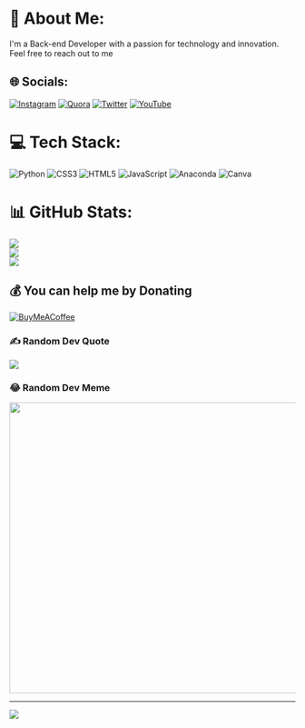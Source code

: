 # 💫 About Me:
I'm a Back-end Developer with a passion for technology and innovation.<br>Feel free to reach out to me


## 🌐 Socials:
[![Instagram](https://img.shields.io/badge/Instagram-%23E4405F.svg?logo=Instagram&logoColor=white)](https://instagram.com/https://www.instagram.com/_jekunz_/) [![Quora](https://img.shields.io/badge/Quora-%23B92B27.svg?logo=Quora&logoColor=white)](https://quora.com/profile/https://www.quora.com/profile/Adeola-Ojekunle) [![Twitter](https://img.shields.io/badge/Twitter-%231DA1F2.svg?logo=Twitter&logoColor=white)](https://twitter.com/https://twitter.com/jekunz_) [![YouTube](https://img.shields.io/badge/YouTube-%23FF0000.svg?logo=YouTube&logoColor=white)](https://youtube.com/@https://www.youtube.com/@thetechpath) 

# 💻 Tech Stack:
![Python](https://img.shields.io/badge/python-3670A0?style=for-the-badge&logo=python&logoColor=ffdd54) ![CSS3](https://img.shields.io/badge/css3-%231572B6.svg?style=for-the-badge&logo=css3&logoColor=white) ![HTML5](https://img.shields.io/badge/html5-%23E34F26.svg?style=for-the-badge&logo=html5&logoColor=white) ![JavaScript](https://img.shields.io/badge/javascript-%23323330.svg?style=for-the-badge&logo=javascript&logoColor=%23F7DF1E) ![Anaconda](https://img.shields.io/badge/Anaconda-%2344A833.svg?style=for-the-badge&logo=anaconda&logoColor=white) ![Canva](https://img.shields.io/badge/Canva-%2300C4CC.svg?style=for-the-badge&logo=Canva&logoColor=white)
# 📊 GitHub Stats:
![](https://github-readme-stats.vercel.app/api?username=Adeola-code&theme=dark&hide_border=false&include_all_commits=false&count_private=false)<br/>
![](https://github-readme-streak-stats.herokuapp.com/?user=Adeola-code&theme=dark&hide_border=false)<br/>
![](https://github-readme-stats.vercel.app/api/top-langs/?username=Adeola-code&theme=dark&hide_border=false&include_all_commits=false&count_private=false&layout=compact)
## 💰 You can help me by Donating
  [![BuyMeACoffee](https://img.shields.io/badge/Buy%20Me%20a%20Coffee-ffdd00?style=for-the-badge&logo=buy-me-a-coffee&logoColor=black)](https://buymeacoffee.com/https://bmc.link/jekunz) 

### ✍️ Random Dev Quote
![](https://quotes-github-readme.vercel.app/api?type=horizontal&theme=radical)

### 😂 Random Dev Meme
<img src="https://rm.up.railway.app/" width="512px"/>

---
[![](https://visitcount.itsvg.in/api?id=Adeola-code&icon=0&color=0)](https://visitcount.itsvg.in)

<!-- Proudly created with GPRM ( https://gprm.itsvg.in ) -->

